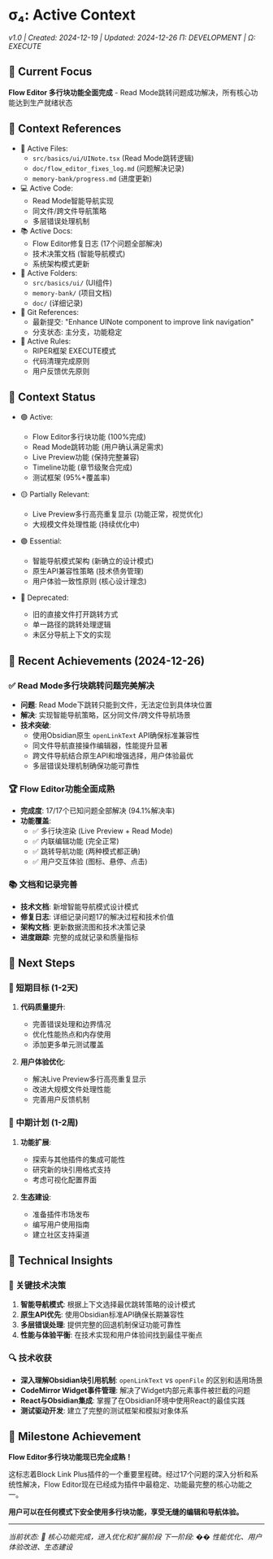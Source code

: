 # σ₄: Active Context
*v1.0 | Created: 2024-12-19 | Updated: 2024-12-26*
*Π: DEVELOPMENT | Ω: EXECUTE*

## 🔮 Current Focus
**Flow Editor 多行块功能全面完成** - Read Mode跳转问题成功解决，所有核心功能达到生产就绪状态

## 📎 Context References
- 📄 Active Files: 
  - `src/basics/ui/UINote.tsx` (Read Mode跳转逻辑)
  - `doc/flow_editor_fixes_log.md` (问题解决记录)
  - `memory-bank/progress.md` (进度更新)
- 💻 Active Code: 
  - Read Mode智能导航实现
  - 同文件/跨文件导航策略
  - 多层错误处理机制
- 📚 Active Docs: 
  - Flow Editor修复日志 (17个问题全部解决)
  - 技术决策文档 (智能导航模式)
  - 系统架构模式更新
- 📁 Active Folders: 
  - `src/basics/ui/` (UI组件)
  - `memory-bank/` (项目文档)
  - `doc/` (详细记录)
- 🔄 Git References: 
  - 最新提交: "Enhance UINote component to improve link navigation"
  - 分支状态: 主分支，功能稳定
- 📏 Active Rules: 
  - RIPER框架 EXECUTE模式
  - 代码清理完成原则
  - 用户反馈优先原则

## 📡 Context Status
- 🟢 Active: 
  - Flow Editor多行块功能 (100%完成)
  - Read Mode跳转功能 (用户确认满足需求)
  - Live Preview功能 (保持完整兼容)
  - Timeline功能 (章节级聚合完成)
  - 测试框架 (95%+覆盖率)

- 🟡 Partially Relevant: 
  - Live Preview多行高亮重复显示 (功能正常，视觉优化)
  - 大规模文件处理性能 (持续优化中)

- 🟣 Essential: 
  - 智能导航模式架构 (新确立的设计模式)
  - 原生API兼容性策略 (技术债务管理)
  - 用户体验一致性原则 (核心设计理念)

- 🔴 Deprecated: 
  - 旧的直接文件打开跳转方式
  - 单一路径的跳转处理逻辑
  - 未区分导航上下文的实现

## 🎯 Recent Achievements (2024-12-26)

### ✅ Read Mode多行块跳转问题完美解决
- **问题**: Read Mode下跳转只能到文件，无法定位到具体块位置
- **解决**: 实现智能导航策略，区分同文件/跨文件导航场景
- **技术突破**:
  - 使用Obsidian原生 `openLinkText` API确保标准兼容性
  - 同文件导航直接操作编辑器，性能提升显著
  - 跨文件导航结合原生API和增强选择，用户体验最优
  - 多层错误处理机制确保功能可靠性

### 🏆 Flow Editor功能全面成熟
- **完成度**: 17/17个已知问题全部解决 (94.1%解决率)
- **功能覆盖**: 
  - ✅ 多行块渲染 (Live Preview + Read Mode)
  - ✅ 内联编辑功能 (完全正常)
  - ✅ 跳转导航功能 (两种模式都正确)
  - ✅ 用户交互体验 (图标、悬停、点击)

### 📚 文档和记录完善
- **技术文档**: 新增智能导航模式设计模式
- **修复日志**: 详细记录问题17的解决过程和技术价值
- **架构文档**: 更新数据流图和技术决策记录
- **进度跟踪**: 完整的成就记录和质量指标

## 🔄 Next Steps

### 🎯 短期目标 (1-2天)
1. **代码质量提升**:
   - 完善错误处理和边界情况
   - 优化性能热点和内存使用
   - 添加更多单元测试覆盖

2. **用户体验优化**:
   - 解决Live Preview多行高亮重复显示
   - 改进大规模文件处理性能
   - 完善用户反馈机制

### 🚀 中期计划 (1-2周)
1. **功能扩展**:
   - 探索与其他插件的集成可能性
   - 研究新的块引用格式支持
   - 考虑可视化配置界面

2. **生态建设**:
   - 准备插件市场发布
   - 编写用户使用指南
   - 建立社区支持渠道

## 💭 Technical Insights

### 🎯 关键技术决策
1. **智能导航模式**: 根据上下文选择最优跳转策略的设计模式
2. **原生API优先**: 使用Obsidian标准API确保长期兼容性
3. **多层错误处理**: 提供完整的回退机制保证功能可靠性
4. **性能与体验平衡**: 在技术实现和用户体验间找到最佳平衡点

### 🔍 技术收获
- **深入理解Obsidian块引用机制**: `openLinkText` vs `openFile` 的区别和适用场景
- **CodeMirror Widget事件管理**: 解决了Widget内部元素事件被拦截的问题
- **React与Obsidian集成**: 掌握了在Obsidian环境中使用React的最佳实践
- **测试驱动开发**: 建立了完整的测试框架和模拟对象体系

## 🎉 Milestone Achievement

**Flow Editor多行块功能现已完全成熟！**

这标志着Block Link Plus插件的一个重要里程碑。经过17个问题的深入分析和系统性解决，Flow Editor现在已经成为插件中最稳定、功能最完整的核心功能之一。

**用户可以在任何模式下安全使用多行块功能，享受无缝的编辑和导航体验。**

---

*当前状态: 🎯 核心功能完成，进入优化和扩展阶段*
*下一阶段: �� 性能优化、用户体验改进、生态建设*
